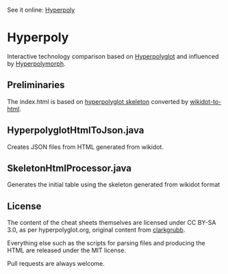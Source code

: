 See it online: [Hyperpoly](http://christianrubiales.com/hyperpoly)

# Hyperpoly

Interactive technology comparison based on [Hyperpolyglot](http://hyperpolyglot.org) and influenced by [Hyperpolymorph](https://github.com/betaveros/hyperpolymorph).

## Preliminaries

The index.html is based on [hyperpolyglot skeleton](https://raw.githubusercontent.com/clarkgrubb/hyperpolyglot/master/skeleton.txt) converted by [wikidot-to-html](https://github.com/clarkgrubb/wikidot-to-html).

## HyperpolyglotHtmlToJson.java

Creates JSON files from HTML generated from wikidot.

## SkeletonHtmlProcessor.java

Generates the initial table using the skeleton generated from wikidot format

## License

The content of the cheat sheets themselves are licensed under CC BY-SA 3.0, as per hyperpolyglot.org, original content from [clarkgrubb](https://github.com/clarkgrubb).

Everything else such as the scripts for parsing files and producing the HTML are released under the MIT license.

Pull requests are always welcome.